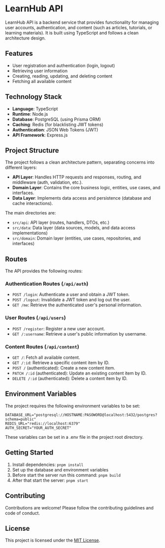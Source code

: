 # LearnHub API

LearnHub API is a backend service that provides functionality for managing user accounts, authentication, and content (such as articles, tutorials, or learning materials). It is built using TypeScript and follows a clean architecture design.

## Features

- User registration and authentication (login, logout)
- Retrieving user information
- Creating, reading, updating, and deleting content
- Fetching all available content

## Technology Stack

- **Language**: TypeScript
- **Runtime**: Node.js
- **Database**: PostgreSQL (using Prisma ORM)
- **Caching**: Redis (for blacklisting JWT tokens)
- **Authentication**: JSON Web Tokens (JWT)
- **API Framework**: Express.js

## Project Structure

The project follows a clean architecture pattern, separating concerns into different layers:

- **API Layer**: Handles HTTP requests and responses, routing, and middleware (auth, validation, etc.).
- **Domain Layer**: Contains the core business logic, entities, use cases, and interfaces.
- **Data Layer**: Implements data access and persistence (database and cache interactions).

The main directories are:

- `src/api`: API layer (routes, handlers, DTOs, etc.)
- `src/data`: Data layer (data sources, models, and data access implementations)
- `src/domain`: Domain layer (entities, use cases, repositories, and interfaces)

## Routes

The API provides the following routes:

### Authentication Routes (`/api/auth`)

- `POST /login`: Authenticate a user and obtain a JWT token.
- `POST /logout`: Invalidate a JWT token and log out the user.
- `GET /me`: Retrieve the authenticated user's personal information.

### User Routes (`/api/users`)

- `POST /register`: Register a new user account.
- `GET /:username`: Retrieve a user's public information by username.

### Content Routes (`/api/content`)

- `GET /`: Fetch all available content.
- `GET /:id`: Retrieve a specific content item by ID.
- `POST /` (authenticated): Create a new content item.
- `PATCH /:id` (authenticated): Update an existing content item by ID.
- `DELETE /:id` (authenticated): Delete a content item by ID.

## Environment Variables

The project requires the following environment variables to be set:

```shell
DATABASE_URL="postgresql://HOSTNAME:PASOWORD@localhost:5432/postgres?schema=public"
REDIS_URL="redis://localhost:6379"
AUTH_SECRET="YOUR_AUTH_SECRET"
```

These variables can be set in a .env file in the project root directory.

## Getting Started

1. Install dependencies: `pnpm install`
2. Set up the database and environment variables
3. Before start the server run this command: `pnpm build`
3. After that start the server: `pnpm start`

## Contributing

Contributions are welcome! Please follow the contributing guidelines and code of conduct.

## License

This project is licensed under the [MIT License](LICENSE).
